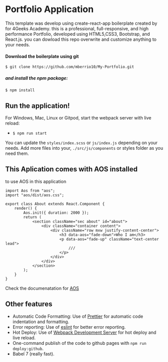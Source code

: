 # Portfolio Application

This template was develop using create-react-app boilerplate created by for 4Geeks Academy.
this is a professional, full-responsive, and high performance Portfolio, developed using HTML5,CSS3, Bootstrap, and React.js. you can dowload this repo overwrite and customize anything to your needs.

#### Download the boilerplate using git

```
$ git clone https://github.com/mberrio10/My-Portfolio.git
```

##### and install the npm package:
```
$ npm install
```

## Run the application!

For Windows, Mac, Linux or Gitpod, start the webpack server with live reload:
- `$ npm run start`

You can update the `styles/index.scss` or `js/index.js` depending on your needs.
Add more files into your, `./src/js/components` or styles folder as you need them.

## This Aplication comes with AOS installed

to use AOS in this application 

```
import Aos from "aos";
import "aos/dist/aos.css";

export class About extends React.Component {
	render() {
		Aos.init({ duration: 2000 });
		return (
			<section className="sec about" id="about">
				<div className="container content">
					<div className="row mxw justify-content-center">
						<h3 data-aos="fade-down">Who I am</h3>
						<p data-aos="fade-up" className="text-center lead">
							///
						</p>
					</div>
				</div>
			</section>
		);
	}
}
```
Check the documenatation for [AOS](https://github.com/michalsnik/aos)

## Other features

- Automatic Code Formatting: Use of [Prettier](https://prettier.io/) for automatic code indentation and formatting.
- Error reporting: Use of [eslint](https://eslint.org/) for better error reporting.
- Hot Deploy: Use of [Webpack Development Server](https://webpack.js.org/configuration/dev-server/) for hot deploy and live reload.
- One-command publish of the code to github pages with `npm run deploy:github`.
- Babel 7 (really fast).
